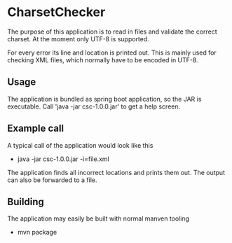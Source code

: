 # CharsetChecker

The purpose of this application is to read in files and validate the correct charset. At the moment only UTF-8 is supported.

For every error its line and location is printed out. This is mainly used for checking XML files, which normally have to be encoded in UTF-8.

## Usage

The application is bundled as spring boot application, so the JAR is executable.
Call 'java -jar csc-1.0.0.jar' to get a help screen.

## Example call

A typical call of the application would look like this

* java -jar csc-1.0.0.jar -i=file.xml

The application finds all incorrect locations and prints them out. The output can also be forwarded to a file. 

## Building

The application may easily be built with normal manven tooling

* mvn package